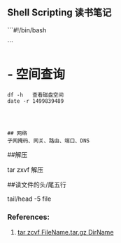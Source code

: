 ## Shell Scripting 读书笔记

\`\`\`\#!/bin/bash

\`\`\`


# - 空间查询
    df -h   查看磁盘空间
    date -r 1499839489




    ## 网络
    子网掩码、网关、路由、端口、DNS



##解压

tar zxvf 解压

##读文件的头/尾五行

tail/head -5 file

### References:
1. [tar zcvf FileName.tar.gz DirName](http://www.cnblogs.com/eoiioe/archive/2008/09/20/1294681.html)
